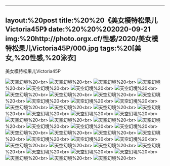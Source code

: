 ﻿---
layout:%20post
title:%20%20《美女模特松果儿Victoria45P》
date:%20%20%202020-09-21
img:%20http://photo.orgx.cf/性感/2020/美女模特松果儿Victoria45P/000.jpg
tags:%20[美女,%20性感,%20泳衣]
---

美女模特松果儿Victoria45P



![天空幻境](http://photo.orgx.cf/性感/2020/美女模特松果儿Victoria45P/001.jpg%20''天空幻境'')%20<br>
![天空幻境](http://photo.orgx.cf/性感/2020/美女模特松果儿Victoria45P/002.jpg%20''天空幻境'')%20<br>
![天空幻境](http://photo.orgx.cf/性感/2020/美女模特松果儿Victoria45P/003.jpg%20''天空幻境'')%20<br>
![天空幻境](http://photo.orgx.cf/性感/2020/美女模特松果儿Victoria45P/004.jpg%20''天空幻境'')%20<br>
![天空幻境](http://photo.orgx.cf/性感/2020/美女模特松果儿Victoria45P/005.jpg%20''天空幻境'')%20<br>
![天空幻境](http://photo.orgx.cf/性感/2020/美女模特松果儿Victoria45P/006.jpg%20''天空幻境'')%20<br>
![天空幻境](http://photo.orgx.cf/性感/2020/美女模特松果儿Victoria45P/007.jpg%20''天空幻境'')%20<br>
![天空幻境](http://photo.orgx.cf/性感/2020/美女模特松果儿Victoria45P/008.jpg%20''天空幻境'')%20<br>
![天空幻境](http://photo.orgx.cf/性感/2020/美女模特松果儿Victoria45P/009.jpg%20''天空幻境'')%20<br>
![天空幻境](http://photo.orgx.cf/性感/2020/美女模特松果儿Victoria45P/010.jpg%20''天空幻境'')%20<br>
![天空幻境](http://photo.orgx.cf/性感/2020/美女模特松果儿Victoria45P/011.jpg%20''天空幻境'')%20<br>
![天空幻境](http://photo.orgx.cf/性感/2020/美女模特松果儿Victoria45P/012.jpg%20''天空幻境'')%20<br>
![天空幻境](http://photo.orgx.cf/性感/2020/美女模特松果儿Victoria45P/013.jpg%20''天空幻境'')%20<br>
![天空幻境](http://photo.orgx.cf/性感/2020/美女模特松果儿Victoria45P/014.jpg%20''天空幻境'')%20<br>
![天空幻境](http://photo.orgx.cf/性感/2020/美女模特松果儿Victoria45P/015.jpg%20''天空幻境'')%20<br>
![天空幻境](http://photo.orgx.cf/性感/2020/美女模特松果儿Victoria45P/016.jpg%20''天空幻境'')%20<br>
![天空幻境](http://photo.orgx.cf/性感/2020/美女模特松果儿Victoria45P/017.jpg%20''天空幻境'')%20<br>
![天空幻境](http://photo.orgx.cf/性感/2020/美女模特松果儿Victoria45P/018.jpg%20''天空幻境'')%20<br>
![天空幻境](http://photo.orgx.cf/性感/2020/美女模特松果儿Victoria45P/019.jpg%20''天空幻境'')%20<br>
![天空幻境](http://photo.orgx.cf/性感/2020/美女模特松果儿Victoria45P/020.jpg%20''天空幻境'')%20<br>
![天空幻境](http://photo.orgx.cf/性感/2020/美女模特松果儿Victoria45P/021.jpg%20''天空幻境'')%20<br>
![天空幻境](http://photo.orgx.cf/性感/2020/美女模特松果儿Victoria45P/022.jpg%20''天空幻境'')%20<br>
![天空幻境](http://photo.orgx.cf/性感/2020/美女模特松果儿Victoria45P/023.jpg%20''天空幻境'')%20<br>
![天空幻境](http://photo.orgx.cf/性感/2020/美女模特松果儿Victoria45P/024.jpg%20''天空幻境'')%20<br>
![天空幻境](http://photo.orgx.cf/性感/2020/美女模特松果儿Victoria45P/025.jpg%20''天空幻境'')%20<br>
![天空幻境](http://photo.orgx.cf/性感/2020/美女模特松果儿Victoria45P/026.jpg%20''天空幻境'')%20<br>
![天空幻境](http://photo.orgx.cf/性感/2020/美女模特松果儿Victoria45P/027.jpg%20''天空幻境'')%20<br>
![天空幻境](http://photo.orgx.cf/性感/2020/美女模特松果儿Victoria45P/028.jpg%20''天空幻境'')%20<br>
![天空幻境](http://photo.orgx.cf/性感/2020/美女模特松果儿Victoria45P/029.jpg%20''天空幻境'')%20<br>
![天空幻境](http://photo.orgx.cf/性感/2020/美女模特松果儿Victoria45P/030.jpg%20''天空幻境'')%20<br>
![天空幻境](http://photo.orgx.cf/性感/2020/美女模特松果儿Victoria45P/031.jpg%20''天空幻境'')%20<br>
![天空幻境](http://photo.orgx.cf/性感/2020/美女模特松果儿Victoria45P/032.jpg%20''天空幻境'')%20<br>
![天空幻境](http://photo.orgx.cf/性感/2020/美女模特松果儿Victoria45P/033.jpg%20''天空幻境'')%20<br>
![天空幻境](http://photo.orgx.cf/性感/2020/美女模特松果儿Victoria45P/034.jpg%20''天空幻境'')%20<br>
![天空幻境](http://photo.orgx.cf/性感/2020/美女模特松果儿Victoria45P/035.jpg%20''天空幻境'')%20<br>
![天空幻境](http://photo.orgx.cf/性感/2020/美女模特松果儿Victoria45P/036.jpg%20''天空幻境'')%20<br>
![天空幻境](http://photo.orgx.cf/性感/2020/美女模特松果儿Victoria45P/037.jpg%20''天空幻境'')%20<br>
![天空幻境](http://photo.orgx.cf/性感/2020/美女模特松果儿Victoria45P/038.jpg%20''天空幻境'')%20<br>
![天空幻境](http://photo.orgx.cf/性感/2020/美女模特松果儿Victoria45P/039.jpg%20''天空幻境'')%20<br>
![天空幻境](http://photo.orgx.cf/性感/2020/美女模特松果儿Victoria45P/040.jpg%20''天空幻境'')%20<br>
![天空幻境](http://photo.orgx.cf/性感/2020/美女模特松果儿Victoria45P/041.jpg%20''天空幻境'')%20<br>
![天空幻境](http://photo.orgx.cf/性感/2020/美女模特松果儿Victoria45P/042.jpg%20''天空幻境'')%20<br>
![天空幻境](http://photo.orgx.cf/性感/2020/美女模特松果儿Victoria45P/043.jpg%20''天空幻境'')%20<br>
![天空幻境](http://photo.orgx.cf/性感/2020/美女模特松果儿Victoria45P/044.jpg%20''天空幻境'')%20<br>
![天空幻境](http://photo.orgx.cf/性感/2020/美女模特松果儿Victoria45P/045.jpg%20''天空幻境'')%20<br>
